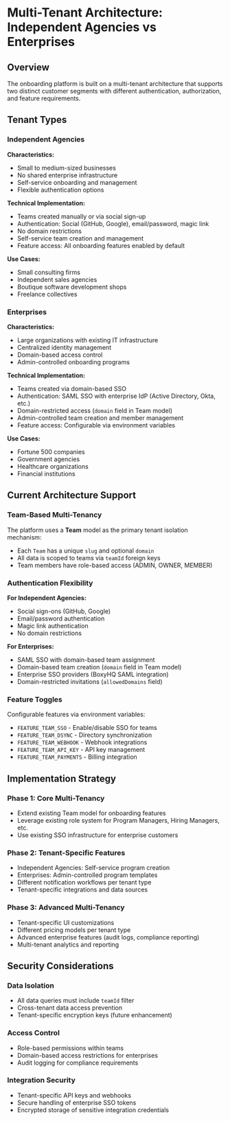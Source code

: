 # Multi-Tenant Architecture: Independent Agencies vs Enterprises

## Overview

The onboarding platform is built on a multi-tenant architecture that supports two distinct customer segments with different authentication, authorization, and feature requirements.

## Tenant Types

### Independent Agencies

**Characteristics:**

- Small to medium-sized businesses
- No shared enterprise infrastructure
- Self-service onboarding and management
- Flexible authentication options

**Technical Implementation:**

- Teams created manually or via social sign-up
- Authentication: Social (GitHub, Google), email/password, magic link
- No domain restrictions
- Self-service team creation and management
- Feature access: All onboarding features enabled by default

**Use Cases:**

- Small consulting firms
- Independent sales agencies
- Boutique software development shops
- Freelance collectives

### Enterprises

**Characteristics:**

- Large organizations with existing IT infrastructure
- Centralized identity management
- Domain-based access control
- Admin-controlled onboarding programs

**Technical Implementation:**

- Teams created via domain-based SSO
- Authentication: SAML SSO with enterprise IdP (Active Directory, Okta, etc.)
- Domain-restricted access (`domain` field in Team model)
- Admin-controlled team creation and member management
- Feature access: Configurable via environment variables

**Use Cases:**

- Fortune 500 companies
- Government agencies
- Healthcare organizations
- Financial institutions

## Current Architecture Support

### Team-Based Multi-Tenancy

The platform uses a **Team** model as the primary tenant isolation mechanism:

- Each `Team` has a unique `slug` and optional `domain`
- All data is scoped to teams via `teamId` foreign keys
- Team members have role-based access (ADMIN, OWNER, MEMBER)

### Authentication Flexibility

**For Independent Agencies:**

- Social sign-ons (GitHub, Google)
- Email/password authentication
- Magic link authentication
- No domain restrictions

**For Enterprises:**

- SAML SSO with domain-based team assignment
- Domain-based team creation (`domain` field in Team model)
- Enterprise SSO providers (BoxyHQ SAML integration)
- Domain-restricted invitations (`allowedDomains` field)

### Feature Toggles

Configurable features via environment variables:

- `FEATURE_TEAM_SSO` - Enable/disable SSO for teams
- `FEATURE_TEAM_DSYNC` - Directory synchronization
- `FEATURE_TEAM_WEBHOOK` - Webhook integrations
- `FEATURE_TEAM_API_KEY` - API key management
- `FEATURE_TEAM_PAYMENTS` - Billing integration

## Implementation Strategy

### Phase 1: Core Multi-Tenancy

- Extend existing Team model for onboarding features
- Leverage existing role system for Program Managers, Hiring Managers, etc.
- Use existing SSO infrastructure for enterprise customers

### Phase 2: Tenant-Specific Features

- Independent Agencies: Self-service program creation
- Enterprises: Admin-controlled program templates
- Different notification workflows per tenant type
- Tenant-specific integrations and data sources

### Phase 3: Advanced Multi-Tenancy

- Tenant-specific UI customizations
- Different pricing models per tenant type
- Advanced enterprise features (audit logs, compliance reporting)
- Multi-tenant analytics and reporting

## Security Considerations

### Data Isolation

- All data queries must include `teamId` filter
- Cross-tenant data access prevention
- Tenant-specific encryption keys (future enhancement)

### Access Control

- Role-based permissions within teams
- Domain-based access restrictions for enterprises
- Audit logging for compliance requirements

### Integration Security

- Tenant-specific API keys and webhooks
- Secure handling of enterprise SSO tokens
- Encrypted storage of sensitive integration credentials
